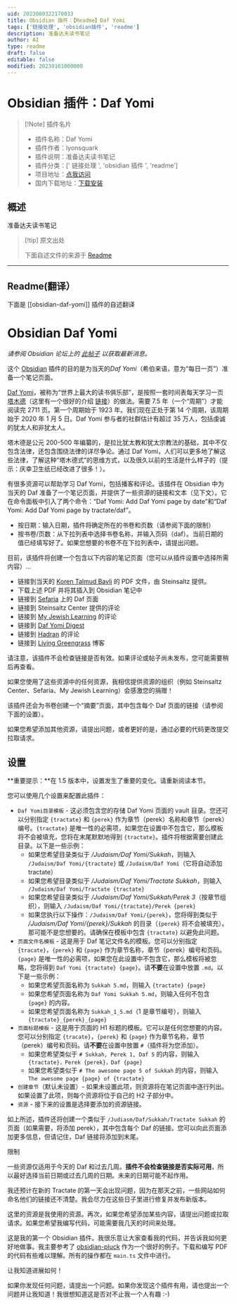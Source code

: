 ```yaml
---
uid: 2023080322170033
title: Obsidian 插件：【Readme】Daf Yomi
tags: ['链接处理', 'obsidian插件', 'readme']
description: 准备达夫读书笔记
author: AI
type: readme
draft: false
editable: false
modified: 20230101000000
---
```


# Obsidian 插件：Daf Yomi

> [!Note] 插件名片
> - 插件名称：Daf Yomi
> - 插件作者：lyonsquark
> - 插件说明：准备达夫读书笔记
> - 插件分类：[' 链接处理 ', 'obsidian 插件 ', 'readme']
> - 项目地址：[点我访问](https://github.com/lyonsquark/obsidian-daf-yomi)
> - 国内下载地址：[下载安装](https://pkmer.cn/products/plugin/pluginMarket/?obsidian-daf-yomi)

## 概述

准备达夫读书笔记

> [!tip] 原文出处
>
>下面自述文件的来源于 [Readme](https://ghproxy.net/https://raw.githubusercontent.com/lyonsquark/obsidian-daf-yomi/main/README.md)
>

---

## Readme(翻译）

下面是 [[obsidian-daf-yomi]] 插件的自述翻译

# Obsidian Daf Yomi

*请参阅 Obsidian 论坛上的 [此帖子](https://forum.obsidian.md/t/new-plugin-daf-yomi/22075) 以获取最新消息。*

这个 [Obsidian](https://obsidian.md) 插件的目的是为当天的*Daf Yomi*（希伯来语，意为“每日一页”）准备一个笔记页面。

[Daf Yomi](https://en.wikipedia.org/wiki/Daf_Yomi)，被称为“世界上最大的读书俱乐部”，是按照一套时间表每天学习一页 [塔木德](https://en.wikipedia.org/wiki/Talmud)（这里有一个很好的介绍 [链接](https://steinsaltz.org/talmud/)）的做法。需要 7.5 年（一个“周期”）才能阅读完 2711 页。第一个周期始于 1923 年。我们现在正处于第 14 个周期，该周期始于 2020 年 1 月 5 日。Daf Yomi 参与者的社群估计有超过 35 万人，包括虔诚的犹太人和非犹太人。

塔木德是公元 200-500 年编纂的，是拉比犹太教和犹太宗教法的基础，其中不仅包含法律，还包含围绕法律的详尽争论。通过 Daf Yomi，人们可以更多地了解这些法律，了解这种“塔木德式”的思维方式，以及很久以前的生活是什么样子的（提示：庆幸卫生纸已经改进了很多！）。

有很多资源可以帮助学习 Daf Yomi，包括播客和评论。该插件在 Obsidian 中为当天的 Daf 准备了一个笔记页面，并提供了一些资源的链接和文本（见下文）。它在命令面板中引入了两个命令：“Daf Yomi: Add Daf Yomi page by date”和“Daf Yomi: Add Daf Yomi page by tractate/daf”。

- 按日期：输入日期，插件将确定所在的书卷和页数（请参阅下面的限制）
- 按书卷/页数：从下拉列表中选择书卷名称，并输入页码（daf）。当前日期的值已经填写好了。如果您想要的书卷不在下拉列表中，请提出问题。

目前，该插件将创建一个包含以下内容的笔记页面（您可以从插件设置中选择所需内容）...

- 链接到当天的 [Koren Talmud Bavli](https://www.steinsaltz-center.org/home/doc.aspx?mCatID=68446) 的 PDF 文件，由 Steinsaltz 提供。
- 下载上述 PDF 并将其插入到 Obsidian 笔记中
- 链接到 [Sefaria](https://www.sefaria.org/daf-yomi) 上的 Daf 页面
- 链接到 Steinsaltz Center 提供的评论
- 链接到 [My Jewish Learning](https://www.myjewishlearning.com/category/study/jewish-texts/talmud/) 的评论
- 链接到 [Daf Yomi Digest](https://www.dafdigest.org)
- 链接到 [Hadran](https://hadran.org.il) 的评论
- 链接到 [Living Greengrass](https://livinggreengrass.home.blog) 博客

请注意，该插件不会检查链接是否有效。如果评论或帖子尚未发布，您可能需要稍后再查看。

如果您使用了这些资源中的任何资源，我相信提供资源的组织（例如 Steinsaltz Center、Sefaria、My Jewish Learning）会感激您的捐赠！

该插件还会为书卷创建一个“摘要”页面，其中包含每个 Daf 页面的链接（请参阅下面的设置）。

如果您希望添加其他资源，请提出问题，或者更好的是，通过必要的代码更改提交拉取请求。

## 设置

**重要提示：**在 1.5 版本中，设置发生了重要的变化。请重新阅读本节。

您可以使用几个设置来配置此插件：

- `Daf Yomi目录模板` - 这必须包含您的存储 Daf Yomi 页面的 vault 目录。您还可以分别指定 `{tractate}` 和 `{perek}` 作为章节（perek）名称和章节（perek）编号。`{tractate}` 是唯一性的必需项，如果您在设置中不包含它，那么模板将不会被填充，您将在末尾默默地得到 `{tractate}`。插件将根据需要创建此目录。以下是一些示例：
  - 如果您希望目录类似于 */Judaism/Daf Yomi/Sukkah*，则输入 `/Judaism/Daf Yomi/{tractate}` 或 `/Judaism/Daf Yomi`（它将自动添加 tractate）
  - 如果您希望目录类似于 */Judaism/Daf Yomi/Tractate Sukkah*，则输入 `/Judaism/Daf Yomi/Tractate {tractate}`
  - 如果您希望目录类似于 */Judaism/Daf Yomi/Sukkah/Perek 3*（按章节组织），则输入 `/Judaism/Daf Yomi/{tractate}/Perek {perek}`
  - 如果您执行以下操作：`/Judaism/Daf Yomi/{perek}`，您将得到类似于 */Judaism/Daf Yomi/{perek}/Sukkah* 的目录（`{perek}` 将不会被填充）。那可能不是您想要的。请确保在模板中包含 `{tractate}` 以避免此问题。
- `页面文件名模板` - 这是用于 Daf 笔记文件名的模板。您可以分别指定 `{tracate}`，`{perek}` 和 `{page}` 作为章节名称，章节（perek）编号和页码。`{page}` 是唯一性的必需项，如果您在此设置中不包含它，那么模板将被忽略，您将得到 `Daf Yomi {tractate} {page}`。请**不要**在设置中放置 `.md`。以下是一些示例：
  - 如果您希望页面名称为 `Sukkah 5.md`，则输入 `{tractate} {page}`
  - 如果您希望页面名称为 `Daf Yomi Sukkah 5.md`，则输入任何不包含 `{page}` 的内容。
  - 如果您希望页面名称为 `Sukkah_1_5.md`（1 是章节编号），则输入 `{tractate}_{perek}_{page}`
- `页面标题模板` - 这是用于页面的 H1 标题的模板。它可以是任何您想要的内容。您可以分别指定 `{tracate}`，`{perek}` 和 `{page}` 作为章节名称，章节（perek）编号和页码。请**不要**在设置中放置 `#`（插件将为您添加）。
  - 如果您希望类似于 `# Sukkah, Perek 1, Daf 5` 的内容，则输入 `{tractate}，Perek {perek}，Daf {page}`
  - 如果您希望类似于 `# The awesome page 5 of Sukkah` 的内容，则输入 `The awesome page {page} of {tractate}`
- `创建章节`（默认未设置）- 如果未设置此项，则资源将在笔记页面中逐行列出。如果设置了此项，则每个资源将位于自己的 H2 子部分中。
- `资源` - 接下来的设置是选择要添加的资源链接。

如上所述，插件还将创建一个类似于 `/Judiasm/Daf/Sukkah/Tractate Sukkah` 的页面（如果需要，将添加 perek），其中包含每个 Daf 的链接。您可以向此页面添加更多信息，但请记住，Daf 链接将添加到末尾。

限制

一些资源仅适用于今天的 Daf 和过去几周。**插件不会检查链接是否实际可用**，所以最好选择当前日期或过去几周的日期。未来的日期可能不起作用。

我还预计在新的 Tractate 的第一天会出现问题，因为在那天之前，一些网站如何命名他们的链接还不清楚。我会尽力在这些日子里进行修复并发布新版本。

这里的资源是我使用的资源。再次，如果您希望添加某些内容，请提出问题或拉取请求。如果您希望我编写代码，可能需要我几天的时间来处理。

这是我的第一个 Obsidian 插件。我很乐意让大家查看我的代码，并告诉我如何更好地做事。我主要参考了 [obsidian-pluck](https://github.com/kevboh/obsidian-pluck) 作为一个很好的例子。下载和编写 PDF 的代码有些难以理解。所有的操作都在 `main.ts` 文件中进行。

让我知道进展如何！

如果你发现任何问题，请提出一个问题。如果你发现这个插件有用，请也提出一个问题并让我知道！我很想知道这是否对不止我一个人有趣 :-)
